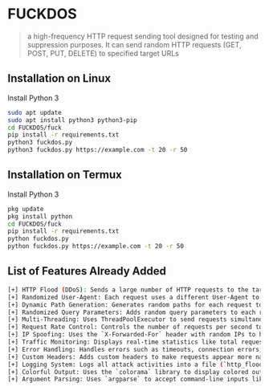 # FUCKDOS

> a high-frequency HTTP request sending tool designed for testing and suppression purposes. It can send random HTTP requests (GET, POST, PUT, DELETE) to specified target URLs


## Installation on Linux 

Install Python 3

```bash
sudo apt update
sudo apt install python3 python3-pip
cd FUCKDOS/fuck
pip install -r requirements.txt
python3 fuckdos.py
python3 fuckdos.py https://example.com -t 20 -r 50
```

## Installation on Termux

Install Python 3

```bash
pkg update
pkg install python
cd FUCKDOS/fuck
pip install -r requirements.txt
python fuckdos.py
python fuckdos.py https://example.com -t 20 -r 50
```

## List of Features Already Added
```bash
[+] HTTP Flood (DDoS): Sends a large number of HTTP requests to the target to overwhelm the server.
[+] Randomized User-Agent: Each request uses a different User-Agent to mimic traffic from various devices.
[+] Dynamic Path Generation: Generates random paths for each request to make detection harder.
[+] Randomized Query Parameters: Adds random query parameters to each request.
[+] Multi-Threading: Uses ThreadPoolExecutor to send requests simultaneously with adjustable thread count.
[+] Request Rate Control: Controls the number of requests per second to avoid being blocked by firewalls or security systems.
[+] IP Spoofing: Uses the `X-Forwarded-For` header with random IPs to hide the original identity.
[+] Traffic Monitoring: Displays real-time statistics like total requests and requests per second.
[+] Error Handling: Handles errors such as timeouts, connection errors, and invalid URLs more effectively.
[+] Custom Headers: Adds custom headers to make requests appear more natural.
[+] Logging System: Logs all attack activities into a file (`http_flood.log`) for further analysis.
[+] Colorful Output: Uses the `colorama` library to display colored output in the terminal.
[+] Argument Parsing: Uses `argparse` to accept command-line inputs like target URLs, thread count, and request rate.
```
